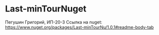 # Last-minTourNuget
Пегушин Григорий, ИП-20-3
Ссылка на nuget: https://www.nuget.org/packages/Last-minTourNu/1.0.1#readme-body-tab
